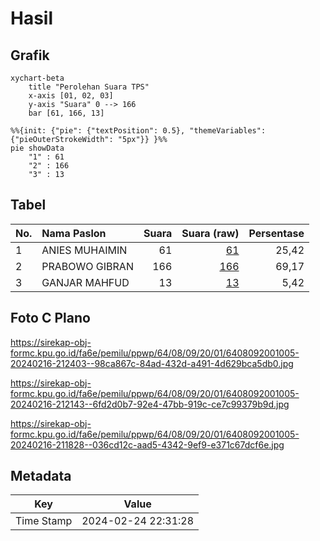 # Hasil

## Grafik

```mermaid
xychart-beta
    title "Perolehan Suara TPS"
    x-axis [01, 02, 03]
    y-axis "Suara" 0 --> 166
    bar [61, 166, 13]
```

```mermaid
%%{init: {"pie": {"textPosition": 0.5}, "themeVariables": {"pieOuterStrokeWidth": "5px"}} }%%
pie showData
    "1" : 61
    "2" : 166
    "3" : 13
```

## Tabel

| No. | Nama Paslon    | Suara | Suara (raw) | Persentase |
|:--- |:-------------- | -----:| -----------:| ----------:|
| 1   | ANIES MUHAIMIN | 61    | [61][p-1]   | 25,42      |
| 2   | PRABOWO GIBRAN | 166   | [166][p-2]  | 69,17      |
| 3   | GANJAR MAHFUD  | 13    | [13][p-3]   | 5,42       |


[p-1]: https://github.com/gigit-pemilu/pemilu-2024-64-kalimantan-timur/blob/main/pilpres/hitung-suara/sub/64-kalimantan-timur/sub/08-kutai-timur/sub/09-bengalon/sub/2001-sepaso/sub/005-tps/sub/paslon-1.txt
[p-2]: https://github.com/gigit-pemilu/pemilu-2024-64-kalimantan-timur/blob/main/pilpres/hitung-suara/sub/64-kalimantan-timur/sub/08-kutai-timur/sub/09-bengalon/sub/2001-sepaso/sub/005-tps/sub/paslon-2.txt
[p-3]: https://github.com/gigit-pemilu/pemilu-2024-64-kalimantan-timur/blob/main/pilpres/hitung-suara/sub/64-kalimantan-timur/sub/08-kutai-timur/sub/09-bengalon/sub/2001-sepaso/sub/005-tps/sub/paslon-3.txt

## Foto C Plano

https://sirekap-obj-formc.kpu.go.id/fa6e/pemilu/ppwp/64/08/09/20/01/6408092001005-20240216-212403--98ca867c-84ad-432d-a491-4d629bca5db0.jpg

https://sirekap-obj-formc.kpu.go.id/fa6e/pemilu/ppwp/64/08/09/20/01/6408092001005-20240216-212143--6fd2d0b7-92e4-47bb-919c-ce7c99379b9d.jpg

https://sirekap-obj-formc.kpu.go.id/fa6e/pemilu/ppwp/64/08/09/20/01/6408092001005-20240216-211828--036cd12c-aad5-4342-9ef9-e371c67dcf6e.jpg


## Metadata

| Key        | Value               |
| ---------- | ------------------- |
| Time Stamp | 2024-02-24 22:31:28 |



